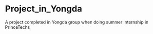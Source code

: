 # Project_in_Yongda
A project completed in Yongda group when doing summer internship in PrinceTechs 
